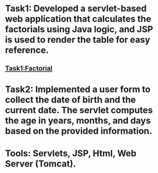 # Task1: Developed a servlet-based web application that calculates the factorials using Java logic, and JSP is used to render the table for easy reference.
## [Task1:Factorial](ServletAndJsp/ServletAndJspTask1/src/main/webapp/index.jsp)
# Task2: Implemented a user form to collect the date of birth and the current date. The servlet computes the age in years, months, and days based on the provided information.
# Tools: Servlets, JSP, Html, Web Server (Tomcat).
